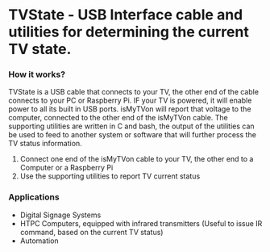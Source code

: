 # TVState - USB Interface cable and utilities for determining the current TV state.

### How it works?

TVState is a USB cable that connects to your TV, the other end of the cable connects to your PC or Raspberry Pi. IF your TV is powered, it will enable power to all its built in USB ports. isMyTVon will report that voltage to the computer, connected to the other end of the isMyTVon cable. The supporting utilities are written in C and bash, the output of the utilities can be used to feed to another system or software that will further process the TV status information. 

1. Connect one end of the isMyTVon cable to your TV, the other end to a Computer or a Raspberry Pi
2. Use the supporting utilities to report TV current status

### Applications
- Digital Signage Systems
- HTPC Computers, equipped with infrared transmitters (Useful to issue IR command, based on the current TV status)
- Automation



